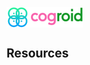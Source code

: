 [![cogroid.com](https://github.com/cogroid/resources/raw/main/images/banner/cogroid-48.png)](https://cogroid.com)

# Resources
